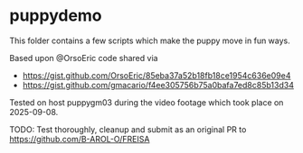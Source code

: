 # puppydemo

This folder contains a few scripts which make the puppy move in fun ways.

Based upon @OrsoEric code shared via

- <https://gist.github.com/OrsoEric/85eba37a52b18fb18ce1954c636e09e4>
- <https://gist.github.com/gmacario/f4ee305756b75a0bafa7ed8c85b13d34>

Tested on host puppygm03 during the video footage which took place on 2025-09-08.

TODO: Test thoroughly, cleanup and submit as an original PR to <https://github.com/B-AROL-O/FREISA>

<!-- EOF -->